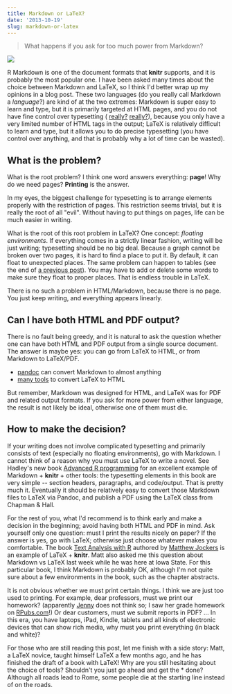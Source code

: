 ```yaml
---
title: Markdown or LaTeX?
date: '2013-10-19'
slug: markdown-or-latex
---
```


> What happens if you ask for too much power from Markdown?

![](http://i.imgur.com/vGwGF7s.gif)

R Markdown is one of the document formats that **knitr** supports, and it is
probably the most popular one. I have been asked many times about the choice
between Markdown and LaTeX, so I think I'd better wrap up my opinions in a
blog post. These two languages (do you really call Markdown a _language_?)
are kind of at the two extremes: Markdown is super easy to learn and type,
but it is primarily targeted at HTML pages, and you do not have fine control
over typesetting (
[really?](http://cran.r-project.org/web/packages/knitr/vignettes/docco-classic.html)
[really?](http://cran.r-project.org/web/packages/knitr/vignettes/docco-linear.html)),
because you only have a very limited number of HTML tags in the output;
LaTeX is relatively difficult to learn and type, but it allows you to do
precise typesetting (you have control over anything, and that is probably
why a lot of time can be wasted).

## What is the problem?

What is the root problem? I think one word answers everything: **page**! Why
do we need pages? **Printing** is the answer.

In my eyes, the biggest challenge for typesetting is to arrange elements
properly with the restriction of pages. This restriction seems trivial, but
it is really the root of all "evil". Without having to put things on pages,
life can be much easier in writing.

What is the root of this root problem in LaTeX? One concept: _floating
environments_. If everything comes in a strictly linear fashion, writing
will be just writing; typesetting should be no big deal. Because a graph
cannot be broken over two pages, it is hard to find a place to put it. By
default, it can float to unexpected places. The same problem can happen to
tables (see the end of [a previous post](/en/2012/10/lyx-vs-latex/)). You
may have to add or delete some words to make sure they float to proper
places. That is endless trouble in LaTeX.

There is no such a problem in HTML/Markdown, because there is no page. You
just keep writing, and everything appears linearly.

## Can I have both HTML and PDF output?

There is no fault being greedy, and it is natural to ask the question
whether one can have both HTML and PDF output from a single source document.
The answer is maybe yes: you can go from LaTeX to HTML, or from Markdown to
LaTeX/PDF.

- [pandoc](http://johnmacfarlane.net/pandoc/) can convert Markdown to almost anything
- [many tools](http://enc.com.au/docs/latexhtml/) to convert LaTeX to HTML

But remember, Markdown was designed for HTML, and LaTeX was for PDF and
related output formats. If you ask for more power from either language, the
result is not likely be ideal, otherwise one of them must die.

## How to make the decision?

If your writing does not involve complicated typesetting and primarily
consists of text (especially no floating environments), go with Markdown. I
cannot think of a reason why you must use LaTeX to write a novel. See
Hadley's new book [Advanced R programming](http://adv-r.had.co.nz) for an
excellent example of Markdown + **knitr** + other tools: the typesetting
elements in this book are very simple -- section headers, paragraphs, and
code/output. That is pretty much it. Eventually it should be relatively easy
to convert those Markdown files to LaTeX via Pandoc, and publish a PDF using
the LaTeX class from Chapman & Hall.

For the rest of you, what I'd recommend is to think early and make a
decision in the beginning; avoid having both HTML and PDF in mind. Ask
yourself only one question: must I print the results nicely on paper? If the
answer is yes, go with LaTeX; otherwise just choose whatever makes you
comfortable. The book [Text Analysis with
R](http://www.matthewjockers.net/2013/09/03/tawr/) authored by [Matthew
Jockers](http://www.matthewjockers.net/) is an example of LaTeX + **knitr**.
Matt also asked me this question about Markdown vs LaTeX last week while he
was here at Iowa State. For this particular book, I think Markdown is
probably OK, although I'm not quite sure about a few environments in the
book, such as the chapter abstracts.

It is not obvious whether we must print certain things. I think we are just
too used to printing. For example, dear professors, must we print our
homework? (apparently [Jenny](http://www.stat.ubc.ca/~jenny/STAT545A/) does
not think so; I saw her grade homework on [RPubs.com](http://rpubs.com)!) Or
dear customers, must we submit reports in PDF? ... In this era, you have
laptops, iPad, Kindle, tablets and all kinds of electronic devices that can
show rich media, why must you print everything (in black and white)?

For those who are still reading this post, let me finish with a side story:
Matt, a LaTeX novice, taught himself LaTeX a few months ago, and he has
finished the draft of a book with LaTeX! Why are you still hesitating about
the choice of tools? Shouldn't you just go ahead and get the * done?
Although all roads lead to Rome, some people die at the starting line
instead of on the roads.
